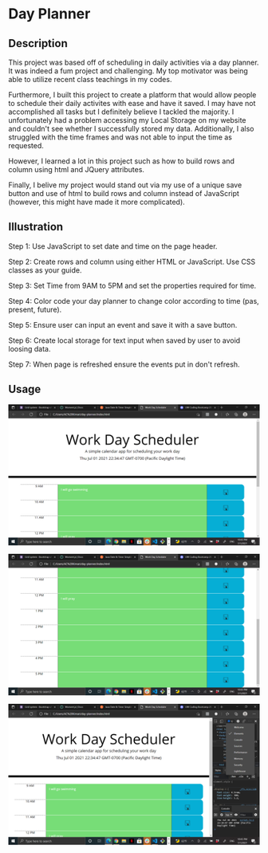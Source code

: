 # Day Planner

## Description

This project was based off of scheduling in daily activities via a day planner. It was indeed a fum project and challenging. My top motivator was being able to utilize recent class teachings in my codes.

Furthermore, I built this project to create a platform that would allow people to schedule their daily activites with ease and have it saved. I may have not accomplished all tasks but I definitely believe I tackled the majority. I unfortunately had a problem accessing my Local Storage on my website and couldn't see whether I successfully stored my data. Additionally, I also struggled with the time frames and was not able to input the time as requested.

However, I learned a lot in this project such as how to build rows and column using html and JQuery attributes. 

Finally, I belive my project would stand out via my use of a unique save button and use of html to build rows and column instead of JavaScript (however, this might have made it more complicated).
## Illustration

Step 1: Use JavaScript to set date and time on the page header.

Step 2: Create rows and column using either HTML or JavaScript. Use CSS classes as your guide.

Step 3: Set Time from 9AM to 5PM and set the properties required for time.

Step 4: Color code your day planner to change color according to time (pas, present, future).

Step 5: Ensure user can input an event and save it with a save button.

Step 6: Create local storage for text input when saved by user to avoid loosing data.

Step 7: When page is refreshed ensure the events put in don't refresh.
## Usage

![Top of page](top-datetime.png)


![Top of page](bottom.png)


![Top of page](localstorage-issue.png)